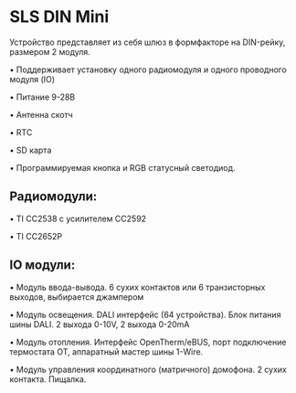 # SLS DIN Mini

Устройство представляет из себя шлюз в формфакторе на DIN-рейку, размером 2 модуля.


•	Поддерживает установку одного радиомодуля и одного проводного модуля (IO)

•	Питание 9-28В

•	Антенна скотч

•	RTC

•	SD карта 

•	Программируемая кнопка и RGB статусный светодиод.



## Радиомодули:

•	TI СС2538 с усилителем СС2592

•	TI СС2652P


## IO модули:
•	 Модуль ввода-вывода. 6 сухих контактов или 6 транзисторных выходов, выбирается джампером

•	 Модуль освещения. DALI интерфейс (64 устройства). Блок питания шины DALI. 2 выхода 0-10V, 2 выхода 0-20mA

•	 Модуль отопления. Интерфейс OpenTherm/eBUS, порт подключение термостата OT, аппаратный мастер шины 1-Wire.

•	 Модуль управления координатного (матричного) домофона. 2 сухих контакта. Пищалка.
